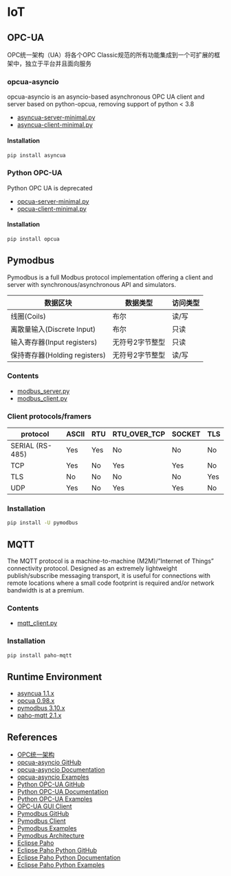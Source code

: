 # IoT

## OPC-UA
OPC统一架构（UA）将各个OPC Classic规范的所有功能集成到一个可扩展的框架中，独立于平台并且面向服务

### opcua-asyncio
opcua-asyncio is an asyncio-based asynchronous OPC UA client and server based on python-opcua, removing support of python < 3.8
- [asyncua-server-minimal.py](asyncua-server-minimal.py)
- [asyncua-client-minimal.py](asyncua-client-minimal.py)

#### Installation
```sh
pip install asyncua
```

### Python OPC-UA
Python OPC UA is deprecated
- [opcua-server-minimal.py](opcua-server-minimal.py)
- [opcua-client-minimal.py](opcua-client-minimal.py)

#### Installation
```sh
pip install opcua
```

## Pymodbus
Pymodbus is a full Modbus protocol implementation offering a client and server with synchronous/asynchronous API and simulators.

| 数据区块           | 数据类型         | 访问类型 |
|--------------------|------------------|----------|
| 线圈(Coils)        | 布尔             | 读/写    |
| 离散量输入(Discrete Input) | 布尔       | 只读     |
| 输入寄存器(Input registers) | 无符号2字节整型 | 只读     |
| 保持寄存器(Holding registers) | 无符号2字节整型 | 读/写    |

### Contents
- [modbus_server.py](modbus_server.py)
- [modbus_client.py](modbus_client.py)

### Client protocols/framers
| protocol       | ASCII | RTU  | RTU_OVER_TCP | SOCKET | TLS  |
|----------------|-------|------|--------------|--------|------|
| SERIAL (RS-485) | Yes   | Yes  | No           | No     | No   |
| TCP            | Yes   | No   | Yes          | Yes    | No   |
| TLS            | No    | No   | No           | No     | Yes  |
| UDP            | Yes   | No   | Yes          | Yes    | No   |

### Installation
```sh
pip install -U pymodbus
```

## MQTT
The MQTT protocol is a machine-to-machine (M2M)/”Internet of Things” connectivity protocol. Designed as an extremely lightweight publish/subscribe messaging transport, it is useful for connections with remote locations where a small code footprint is required and/or network bandwidth is at a premium.

### Contents
- [mqtt_client.py](mqtt_client.py)

### Installation
```sh
pip install paho-mqtt
```

## Runtime Environment
- [asyncua 1.1.x](https://pypi.org/project/asyncua/)
- [opcua 0.98.x](https://pypi.org/project/opcua/)
- [pymodbus 3.10.x](https://pypi.org/project/pymodbus/)
- [paho-mqtt 2.1.x](https://pypi.org/project/paho-mqtt/)

## References
- [OPC统一架构](https://www.opcfoundation.cn/about/opc-technologies/opc-ua)
- [opcua-asyncio GitHub](https://github.com/FreeOpcUa/opcua-asyncio)
- [opcua-asyncio Documentation](https://opcua-asyncio.readthedocs.io/en/latest/)
- [opcua-asyncio Examples](https://github.com/FreeOpcUa/opcua-asyncio/tree/master/examples)
- [Python OPC-UA GitHub](https://github.com/FreeOpcUa/python-opcua)
- [Python OPC-UA Documentation](https://python-opcua.readthedocs.io/en/latest/index.html)
- [Python OPC-UA Examples](https://github.com/FreeOpcUa/python-opcua/tree/master/examples)
- [OPC-UA GUI Client](https://github.com/FreeOpcUa/opcua-client-gui)
- [Pymodbus GitHub](https://github.com/pymodbus-dev/pymodbus)
- [Pymodbus Client](https://pymodbus.readthedocs.io/en/latest/source/client.html)
- [Pymodbus Examples](https://pymodbus.readthedocs.io/en/latest/source/examples.html)
- [Pymodbus Architecture](https://pymodbus.readthedocs.io/en/latest/source/library/architecture/architecture.html)
- [Eclipse Paho](https://eclipse.dev/paho/)
- [Eclipse Paho Python GitHub](https://github.com/eclipse-paho/paho.mqtt.python)
- [Eclipse Paho Python Documentation](https://eclipse.dev/paho/files/paho.mqtt.python/html/index.html)
- [Eclipse Paho Python Examples](https://github.com/eclipse-paho/paho.mqtt.python/tree/master/examples)